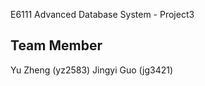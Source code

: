 E6111 Advanced Database System - Project3

Team Member
-----------
Yu		Zheng	(yz2583)
Jingyi	Guo		(jg3421)

